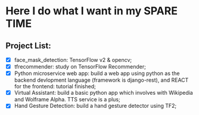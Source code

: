 # Here I do what I want in my SPARE TIME  

## Project List:  
- [x] face_mask_detection: TensorFlow v2 & opencv;
- [x] tfrecommender: study on TensorFlow Recommender;
- [x] Python microservice web app: build a web app using python as the backend devlopment language (framework is django-rest), and REACT for the frontend: tutorial finished;
- [x] Virtual Assistant: build a basic python app which involves with Wikipedia and Wolframe Alpha. TTS service is a plus;
- [x] Hand Gesture Detection: build a hand gesture detector using TF2;
